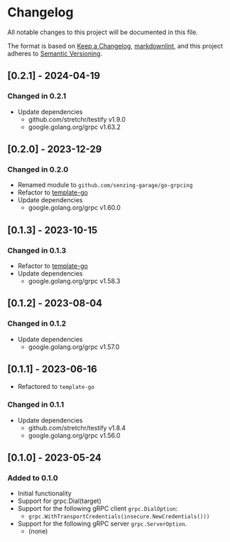 # Changelog

All notable changes to this project will be documented in this file.

The format is based on [Keep a Changelog](https://keepachangelog.com/en/1.0.0/),
[markdownlint](https://dlaa.me/markdownlint/),
and this project adheres to [Semantic Versioning](https://semver.org/spec/v2.0.0.html).

## [0.2.1] - 2024-04-19

### Changed in 0.2.1

- Update dependencies
  - github.com/stretchr/testify v1.9.0
  - google.golang.org/grpc v1.63.2

## [0.2.0] - 2023-12-29

### Changed in 0.2.0

- Renamed module to `github.com/senzing-garage/go-grpcing`
- Refactor to [template-go](https://github.com/senzing-garage/template-go)
- Update dependencies
  - google.golang.org/grpc v1.60.0

## [0.1.3] - 2023-10-15

### Changed in 0.1.3

- Refactor to [template-go](https://github.com/senzing-garage/template-go)
- Update dependencies
  - google.golang.org/grpc v1.58.3

## [0.1.2] - 2023-08-04

### Changed in 0.1.2

- Update dependencies
  - google.golang.org/grpc v1.57.0

## [0.1.1] - 2023-06-16

- Refactored to `template-go`

### Changed in 0.1.1

- Update dependencies
  - github.com/stretchr/testify v1.8.4
  - google.golang.org/grpc v1.56.0

## [0.1.0] - 2023-05-24

### Added to 0.1.0

- Initial functionality
- Support for grpc.Dial(target)
- Support for the following gRPC client `grpc.DialOption`:
  - `grpc.WithTransportCredentials(insecure.NewCredentials()))`
- Support for the following gRPC server `grpc.ServerOption`.
  - (none)
